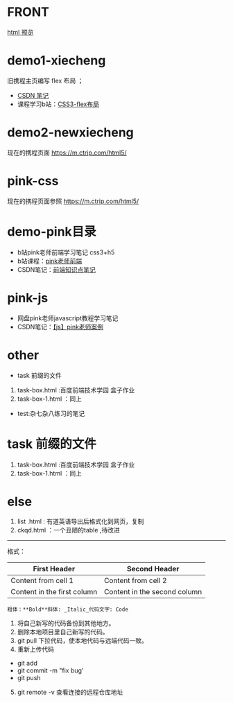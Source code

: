 # FRONT

[html 预览](https://htmlpreview.github.io/)


# demo1-xiecheng 
旧携程主页编写 flex 布局  ；
-  [CSDN 笔记](http://t.csdn.cn/naES0)
- 课程学习b站：[CSS3-flex布局](https://www.bilibili.com/video/BV1N54y1i7dG?p=12&vd_source=9d601459a3b282816969e39b91d0eb59)

# demo2-newxiecheng

现在的携程页面
https://m.ctrip.com/html5/


# pink-css

现在的携程页面参照
https://m.ctrip.com/html5/



# demo-pink目录
- b站pink老师前端学习笔记 css3+h5
- b站课程：[pink老师前端](https://www.bilibili.com/video/BV14J4114768?p=1&vd_source=9d601459a3b282816969e39b91d0eb59)
- CSDN笔记：[前端知识点笔记](http://t.csdn.cn/Po4v9)
 
# pink-js
- 网盘pink老师javascript教程学习笔记
- CSDN笔记：[【js】pink老师案例]()


# other
- task 前缀的文件
1. task-box.html  :百度前端技术学园 盒子作业
2. task-box-1.html ：同上
- test:杂七杂八练习的笔记

# task 前缀的文件
1. task-box.html  :百度前端技术学园 盒子作业
2. task-box-1.html ：同上

# else
1. list .html : 有道英语导出后格式化到网页，复制
2. ckqd.html ：一个丑陋的table ,待改进

---
格式：

First Header | Second Header
------------ | -------------
Content from cell 1 | Content from cell 2
Content in the first column | Content in the second column

    粗体：**Bold**斜体: _Italic_代码文字: Code

1. 将自己新写的代码备份到其他地方。
2. 删除本地项目里自己新写的代码。
3. git pull 下拉代码，使本地代码与远端代码一致。
4. 重新上传代码
- git add
- git commit -m "fix bug'
- git push
5. git remote -v 查看连接的远程仓库地址
